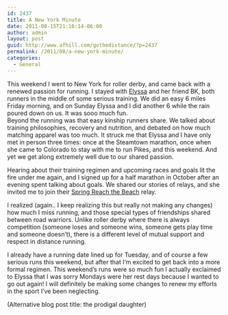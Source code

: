 ```yaml
---
id: 2437
title: A New York Minute
date: 2011-08-15T21:16:14-06:00
author: admin
layout: post
guid: http://www.afhill.com/gothedistance/?p=2437
permalink: /2011/08/a-new-york-minute/
categories:
  - General
---
```

This weekend I went to New York for roller derby, and came back with a renewed passion for running. I stayed with [Elyssa](http://www.bridgesrunner.com/) and her friend BK, both runners in the middle of some serious training. We did an easy 6 miles Friday morning, and on Sunday Elyssa and I did another 6 while the rain poured down on us. It was sooo much fun.  
Beyond the running was that easy kinship runners share. We talked about training philosophies, recovery and nutrition, and debated on how much matching apparel was too much. It struck me that Elyssa and I have only met in person three times: once at the Steamtown marathon, once when she came to Colorado to stay with me to run Pikes, and this weekend. And yet we get along extremely well due to our shared passion. 

Hearing about their training regimen and upcoming races and goals lit the fire under me again, and I signed up for a half marathon in October after an evening spent talking about goals. We shared our stories of relays, and she invited me to join their [Spring Reach the Beach](http://ma.rtbrelay.com/) relay. 

I realized (again.. I keep realizing this but really not making any changes) how much I miss running, and those special types of friendships shared between road warriors. Unlike roller derby where there is always competition (someone loses and someone wins, someone gets play time and someone doesn&#8217;t), there is a different level of mutual support and respect in distance running. 

I already have a running date lined up for Tuesday, and of course a few serious runs this weekend, but after that I&#8217;m excited to get back into a more formal regimen. This weekend&#8217;s runs were so much fun I actually exclaimed to Elyssa that I was sorry Mondays were her rest days because I wanted to go out again! I will definitely be making some changes to renew my efforts in the sport I&#8217;ve been neglecting. 

(Alternative blog post title: the prodigal daughter)